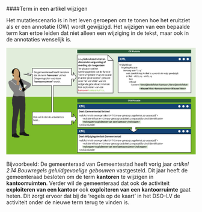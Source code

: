 ####Term in een artikel wijzigen

Het mutatiescenario is in het leven geroepen om te tonen hoe het eruitziet als er een annotatie 
(OW) wordt gewijzigd. Het wijzigen van een bepaalde term kan ertoe leiden dat niet alleen een wijziging 
in de tekst, maar ook in de annotaties wenselijk is. 

![](media/Muteren3BTermWijzigen.png)

Bijvoorbeeld: De gemeenteraad van Gemeentestad heeft vorig jaar *artikel 2.14 Bouwregels geluidgevoelige
gebouwen* vastgesteld. Dit jaar heeft de gemeenteraad besloten om de term **kantoren** te wijzigen in
**kantoorruimten**. Verder wil de gemeenteraad dat ook de activiteit **exploiteren van een kantoor** ook 
**exploiteren van een kantoorruimte** gaat heten. Dit zorgt ervoor dat bij de ‘regels op de kaart’ in het DSO-LV 
de activiteit onder de nieuwe term terug te vinden is. 





 
